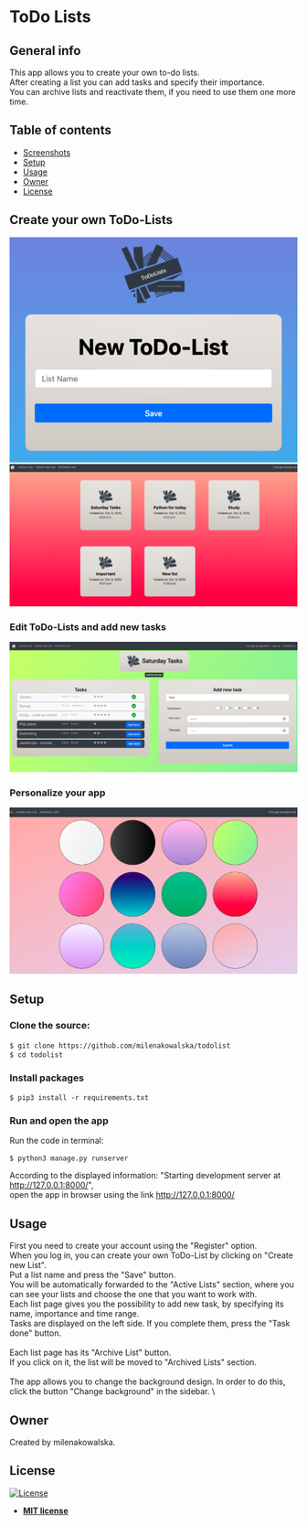 # ToDo Lists

## General info

This app allows you to create your own to-do lists. \
After creating a list you can add tasks and specify their importance. \
You can archive lists and reactivate them, if you need to use them one more time. 


## Table of contents
* [Screenshots](#screenshots)
* [Setup](#setup)
* [Usage](#usage)
* [Owner](#owner)
* [License](#license)

## Create your own ToDo-Lists
![Screenshot1](./img/Screenshot1.png)
![Screenshot2](./img/Screenshot2.png)

### Edit ToDo-Lists and add new tasks
![Screenshot3](./img/Screenshot3.png)

### Personalize your app
![Screenshot4](./img/Screenshot4.png)

## Setup
### Clone the source:

```shell
$ git clone https://github.com/milenakowalska/todolist
$ cd todolist
```
### Install packages

```shell
$ pip3 install -r requirements.txt
```
### Run and open the app

Run the code in terminal:

```shell
$ python3 manage.py runserver
```

According to the displayed information: "Starting development server at http://127.0.0.1:8000/",  \
open the app in browser using the link http://127.0.0.1:8000/

## Usage

First you need to create your account using the "Register" option. \
When you log in, you can create your own ToDo-List by clicking on "Create new List". \
Put a list name and press the "Save" button. \
You will be automatically forwarded to the "Active Lists" section, where you can see your lists and choose the one that you want to work with. \
Each list page gives you the possibility to add new task, by specifying its name, importance and time range. \
Tasks are displayed on the left side. If you complete them, press the "Task done" button. \
\
Each list page has its "Archive List" button. \
If you click on it, the list will be moved to "Archived Lists" section. \
\
The app allows you to change the background design. In order to do this, click the button "Change background" in the sidebar. \


## Owner
Created by milenakowalska.

## License
[![License](http://img.shields.io/:license-mit-blue.svg?style=flat-square)](http://badges.mit-license.org)

- **[MIT license](http://opensource.org/licenses/mit-license.php)**
